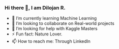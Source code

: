 ### Hi there 👋, I am Dilojan R.

<!--
**DiloJan-26/DiloJan-26** is a ✨ _special_ ✨ repository because its `README.md` (this file) appears on your GitHub profile.

Here are some ideas to get you started:

- 🔭 I’m currently working on 
-->
- 🌱 I’m currently learning Machine Learning
- 👯 I’m looking to collaborate on Real-world projects
- 🤔 I’m looking for help with Kaggle Masters
- ⚡ Fun fact: Nature Lover.
- 📫 How to reach me: Through LinkedIn
<!--
- 😄 Pronouns: ...
- 💬 Ask me about ...
-->

